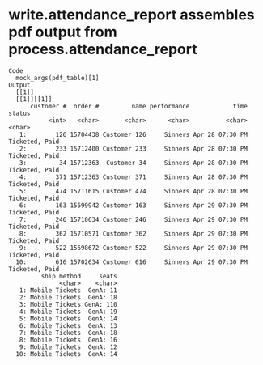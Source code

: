# write.attendance_report assembles pdf output from process.attendance_report

    Code
      mock_args(pdf_table)[1]
    Output
      [[1]]
      [[1]][[1]]
          customer #  order #         name performance            time         status
               <int>   <char>       <char>      <char>          <char>         <char>
       1:        126 15704438 Customer 126     Sinners Apr 28 07:30 PM Ticketed, Paid
       2:        233 15712400 Customer 233     Sinners Apr 28 07:30 PM Ticketed, Paid
       3:         34 15712363  Customer 34     Sinners Apr 28 07:30 PM Ticketed, Paid
       4:        371 15712363 Customer 371     Sinners Apr 28 07:30 PM Ticketed, Paid
       5:        474 15711615 Customer 474     Sinners Apr 28 07:30 PM Ticketed, Paid
       6:        163 15699942 Customer 163     Sinners Apr 29 07:30 PM Ticketed, Paid
       7:        246 15710634 Customer 246     Sinners Apr 29 07:30 PM Ticketed, Paid
       8:        362 15710571 Customer 362     Sinners Apr 29 07:30 PM Ticketed, Paid
       9:        522 15698672 Customer 522     Sinners Apr 29 07:30 PM Ticketed, Paid
      10:        616 15702634 Customer 616     Sinners Apr 29 07:30 PM Ticketed, Paid
             ship method     seats
                  <char>    <char>
       1: Mobile Tickets  GenA: 11
       2: Mobile Tickets  GenA: 18
       3: Mobile Tickets GenA: 110
       4: Mobile Tickets  GenA: 19
       5: Mobile Tickets  GenA: 14
       6: Mobile Tickets  GenA: 13
       7: Mobile Tickets  GenA: 18
       8: Mobile Tickets  GenA: 16
       9: Mobile Tickets  GenA: 12
      10: Mobile Tickets  GenA: 14
      
      

